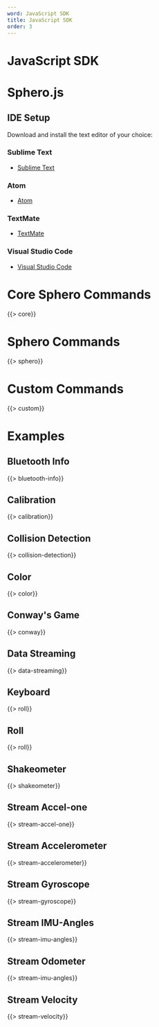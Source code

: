 ```yaml
---
word: JavaScript SDK
title: JavaScript SDK
order: 3
---
```

# JavaScript SDK

# Sphero.js

## IDE Setup
Download and install the text editor of your choice:

### Sublime Text
  - [Sublime Text](http://www.sublimetext.com/)

### Atom
  - [Atom](https://atom.io/)

### TextMate
  - [TextMate](https://macromates.com/)

### Visual Studio Code
  - [Visual Studio Code](https://code.visualstudio.com/)

# Core Sphero Commands
  {{> core}}

# Sphero Commands
  {{> sphero}}

# Custom Commands
  {{> custom}}

# Examples

## Bluetooth Info
  {{> bluetooth-info}}
## Calibration
  {{> calibration}}
## Collision Detection
  {{> collision-detection}}
## Color
  {{> color}}
## Conway's Game
  {{> conway}}
## Data Streaming
  {{> data-streaming}}
## Keyboard
  {{> roll}}
## Roll
  {{> roll}}
## Shakeometer
  {{> shakeometer}}
## Stream Accel-one
  {{> stream-accel-one}}
## Stream Accelerometer
  {{> stream-accelerometer}}
## Stream Gyroscope
  {{> stream-gyroscope}}
## Stream IMU-Angles
  {{> stream-imu-angles}}
## Stream Odometer
  {{> stream-imu-angles}}
## Stream Velocity
  {{> stream-velocity}}
